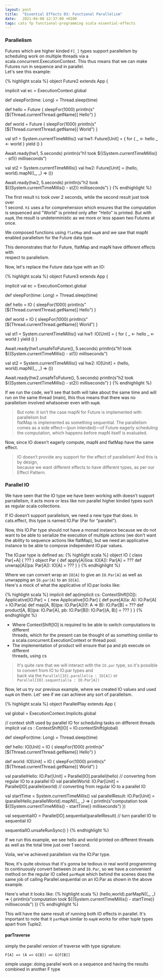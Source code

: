 ```yaml
---
layout: post
title:  "Essential Effects 03: Functional Parallelism"
date:   2021-04-08 12:37:00 +0100
tags: cats fp functional-programming scala essential-effects
---
```


### Parallelism

Futures which are higher kinded `F[_]` types support parallelism by scheduling work on multiple threads via a scala.concurrent.ExecutionContext. This thus means that we can make Futures run in sequence and in parallel.  
Let's see this example:

{% highlight scala %}
object Future2 extends App {

  implicit val ec = ExecutionContext.global

  def sleepFor(time: Long) = Thread.sleep(time)

  def hello = Future {
    sleepFor(1000)
    println(s"[${Thread.currentThread.getName}] Hello")
  }

  def world = Future {
    sleepFor(1000)
    println(s"[${Thread.currentThread.getName}] World")
  }

  val st1 = System.currentTimeMillis()
  val hw1: Future[Unit] = {
    for {
      _ <- hello
      _ <- world
    } yield ()
  }

  Await.ready(hw1, 5.seconds)
  println(s"h1 took ${(System.currentTimeMillis() - st1)} milliseconds")

  val st2 = System.currentTimeMillis()
  val hw2: Future[Unit] =
    (hello, world).mapN((_, _) => ())

  Await.ready(hw2, 5.seconds)
  println(s"h2 took ${(System.currentTimeMillis() - st2)} milliseconds")
}
{% endhighlight %}

The first result `h1` took over 2 seconds, while the second result just took over  
1 second. `h1` uses a for comprehension which ensures that the computation is sequenced and "World" is printed only after "Hello" is printed. But with `mapN`, the result is undeterministic as we more or less spawn two Futures at once.

We composed functions using `flatMap` and `mapN` and we saw that mapN enabled parallelism for the Future data type.

This demonstrates that for Future, flatMap and mapN have different effects with  
respect to parallelism.

Now, let's replace the Future data type with an IO:

{% highlight scala %}
object Future3 extends App {

  implicit val ec = ExecutionContext.global

  def sleepFor(time: Long) = Thread.sleep(time)

  def hello = IO {
    sleepFor(1000)
    println(s"[${Thread.currentThread.getName}] Hello")
  }

  def world = IO {
    sleepFor(1000)
    println(s"[${Thread.currentThread.getName}] World")
  }

  val st1 = System.currentTimeMillis()
  val hw1: IO[Unit] = {
    for {
      _ <- hello
      _ <- world
    } yield ()
  }

  Await.ready(hw1.unsafeToFuture(), 5.seconds)
  println(s"h1 took ${(System.currentTimeMillis() - st1)} milliseconds")

  val st2 = System.currentTimeMillis()
  val hw2: IO[Unit] =
    (hello, world).mapN((_, _) => ())

  Await.ready(hw2.unsafeToFuture(), 5.seconds)
  println(s"h2 took ${(System.currentTimeMillis() - st2)} milliseconds")
}
{% endhighlight %}

If we run the code, we'll see that both will take about the same time and will run on the same thread (main), this thus means that there was no parallelism involved whatsoever even with `mapN`.

> But note: it isn’t the case mapN for Future is implemented with parallelism but  
> flatMap is implemented as something sequential. The parallelism comes as a side effect—(pun intended)—of Future eagerly scheduling the computation, which happens before mapN itself is evaluated.

Now, since IO doesn't eagerly compute, mapN and flatMap have the same effect.

> IO doesn’t provide any support for the effect of parallelism! And this is by design,  
> because we want different effects to have different types, as per our Effect Pattern.

### Parallel IO

We have seen that the IO type we have been working with doesn't support parrallelism, it acts more or less like non parallel higher kinded types such as regular scala collections.

If IO doesn’t support parallelism, we need a new type that does. In cats.effect, this type is named IO.Par (Par for “parallel”).

Now, this IO.Par type should not have a monad instance because we do not want to be able to serialize the execution of multiple actions (we don't want the ability to sequence actions like flatMap), but we need an applicative instance to be able to compose independent IO.par values.

The IO.par type is defined as:
{% highlight scala %}
object IO {
  class Par[+A] { ??? } 
  object Par {
    def apply[A](ioa: IO[A]): Par[A] = ??? 
    def unwrap[A](pa: Par[A]): IO[A] = ??? 
  }
}
{% endhighlight %}


Where we can convert wrap an `IO[A]` to give an `IO.Par[A]` as well as unwrapping an `IO.par[A]` to an `IO[A]`.  
Here's a mock of what the applicative of IO.par looks like:

{% highlight scala %}
implicit def ap(implicit cs: ContextShift[IO]): Applicative[IO.Par] = {
 new Applicative[IO.Par] {
   def pure[A](a: A): IO.Par[A] = IO.Par(a)
   def map[A, B](pa: IO.Par[A])(f: A => B): IO.Par[B] = ???
   def product[A, B](pa: IO.Par[A], pb: IO.Par[B]): IO.Par[(A, B)] = ???
  }
}
{% endhighlight %}

- Where ContextShift[IO] is required to be able to switch computations to different  
    threads, which for the present can be thought of as something similiar to a scala.concurrent.ExecutionContext or thread pool.
- The implementation of product will ensure that pa and pb execute on different  
    threads, using cs

> It's quite rare that we will interact with the `IO.par` type, so it's possible to convert from IO to IO.par types and  
> back via the `Parallel[IO].parallel(a : IO[A])` or `Parallel[IO].sequential(a : IO.Par[A])`

Now, let us try our previous example, where we created IO values and used `mapN` on them. Let' see if we can achieve any sort of parallelism.

{% highlight scala %}
object ParallelPlay extends App {

  val global = ExecutionContext.Implicits.global

  // context shift used by parallel IO for scheduling tasks on different threads
  implicit val cs : ContextShift[IO] = IO.contextShift(global) 

  def sleepFor(time: Long) = Thread.sleep(time)

  def hello: IO[Unit] = IO {
    sleepFor(1000)
    println(s"[${Thread.currentThread.getName}] Hello")
  }

  def world: IO[Unit] = IO {
    sleepFor(1000)
    println(s"[${Thread.currentThread.getName}] World")
  }

  val parallelHello: IO.Par[Unit] = Parallel[IO].parallel(hello) // converting from regular IO to a parallel IO 
  val parallelWorld: IO.Par[Unit] = Parallel[IO].parallel(world) // converting from regular IO to a parallel IO 

  val startTime = System.currentTimeMillis()
  val parallelResult: IO.Par[Unit] = (parallelHello,parallelWorld).mapN((_, _) => {
    println(s"computation took ${(System.currentTimeMillis() - startTime)} milliseconds")
  })

  val sequentialIO = Parallel[IO].sequential(parallelResult) // turn parallel IO to sequential IO 

  sequentialIO.unsafeRunSync()
}
{% endhighlight %}

If we run this example, we see hello and world printed on different threads as well as the total time just over 1 second.

Voila, we've achieved parallelism via the IO.Par type.

Now, it's quite obvious that it's gonna be tedious in real world programming to continuously convert between `IO` and `IO.Par`, so we have a convenient method on the regular IO called `parMapN` which behind the scenes does the same job of calling Parallel.sequential on an IO.Par as shown in the above example.

Here's what it looks like:
{% highlight scala %}
(hello,world).parMapN((_, _) => {
    println(s"computation took ${(System.currentTimeMillis() - startTime)} milliseconds")
  })
{% endhighlight %}

This will have the same result of running both IO effects in parallel. It's important to note that it `parMapN` similar to `mapN` works for other tuple types apart from Tuple2.

#### parTraverse

simply the parallel version of traverse with type signature:

`F[A] => (A => G[B]) => G[F[B]]`

simple usage: doing parallel work on a sequence and having the results combined in another F type
